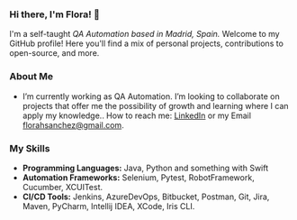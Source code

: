 ### Hi there, I'm Flora! 🦦
I'm a self-taught _QA Automation based in Madrid, Spain._ Welcome to my GitHub profile! Here you'll find a mix of personal projects, contributions to open-source, and more. 

### About Me
- I’m currently working as QA Automation. I’m looking to collaborate on projects that offer me the possibility of growth and learning where I can apply my knowledge..
How to reach me: [LinkedIn](https://www.linkedin.com/in/florasanchez/) or my Email florahsanchez@gmail.com.

### My Skills
- **Programming Languages:** Java, Python and something with Swift
- **Automation Frameworks:** Selenium, Pytest, RobotFramework, Cucumber, XCUITest.
- **CI/CD Tools:** Jenkins, AzureDevOps, Bitbucket, Postman, Git, Jira, Maven, PyCharm, Intellij IDEA, XCode, Iris CLI.
